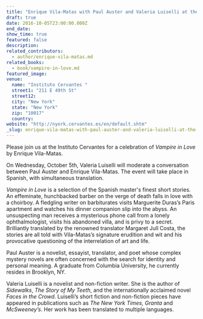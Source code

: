 ```yaml
---
title: "Enrique Vila-Matas with Paul Auster and Valeria Luiselli at the Instituto Cervantes"
draft: true
date: 2016-10-05T23:00:00.000Z
end_date:
show_time: true
featured: false
description:
related_contributors:
  - author/enrique-vila-matas.md
related_books:
  - book/vampire-in-love.md
featured_image: 
venue:
  name: "Instituto Cervantes "
  street1: "211 E 49th St"
  street12:
  city: "New York"
  state: "New York"
  zip: "10017"
  country:
website: "http://nyork.cervantes.es/en/default.shtm"
_slug: enrique-vila-matas-with-paul-auster-and-valeria-luiselli-at-the-instituto-cervantes
---
```


Please join us at the Instituto Cervantes for a celebration of _Vampire in Love_ by Enrique Vila-Matas.

On Wednesday, October 5th, Valeria Luiselli will moderate a conversation between Paul Auster and Enrique Vila-Matas. The event will take place in Spanish, with simultaneous translation.

_Vampire in Love_ is a selection of the Spanish master's finest short stories. An effeminate, hunchbacked barber on the verge of death falls in love with a choirboy. A fledgling writer on barbiturates visits Marguerite Duras’s Paris apartment and watches his dinner companion slip into the abyss. An unsuspecting man receives a mysterious phone call from a lonely ophthalmologist, visits his abandoned villa, and is privy to a secret. Brilliantly translated by the renowned translator Margaret Jull Costa, the stories are all told with Vila-Matas’s signature erudition and wit and his provocative questioning of the interrelation of art and life.

Paul Auster is a novelist, essayist, translator, and poet whose complex mystery novels are often concerned with the search for identity and personal meaning. A graduate from Columbia University, he currently resides in Brooklyn, NY.

Valeria Luiselli is a novelist and non-fiction writer. She is the author of _Sidewalks_, _The Story of My Teeth_, and the internationally acclaimed novel _Faces in the Crowd_. Luiselli’s short fiction and non-fiction pieces have appeared in publications such as _The New York Times, Granta_ and _McSweeney’s_. Her work has been translated to multiple languages.

